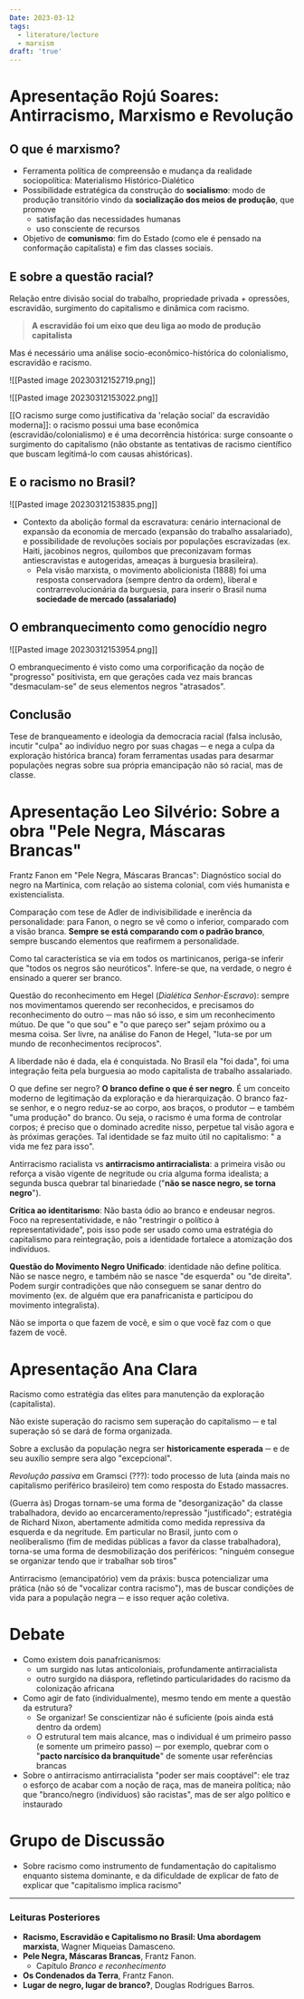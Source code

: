 ```yaml
---
Date: 2023-03-12
tags:
  - literature/lecture
  - marxism
draft: 'true'
---
```

# Apresentação Rojú Soares: Antirracismo, Marxismo e Revolução
## O que é marxismo?
- Ferramenta política de compreensão e mudança da realidade sociopolítica: Materialismo Histórico-Dialético
- Possibilidade estratégica da construção do **socialismo**: modo de produção transitório vindo da **socialização dos meios de produção**, que promove
	- satisfação das necessidades humanas
	- uso consciente de recursos
- Objetivo de **comunismo**: fim do Estado (como ele é pensado na conformação capitalista) e fim das classes sociais. 

## E sobre a questão racial?
Relação entre divisão social do trabalho, propriedade privada + opressões, escravidão, surgimento do capitalismo e dinâmica com racismo.

> **A escravidão foi um eixo que deu liga ao modo de produção capitalista**

Mas é necessário uma análise socio-econômico-histórica do colonialismo, escravidão e racismo.

![[Pasted image 20230312152719.png]]

![[Pasted image 20230312153022.png]]

[[O racismo surge como justificativa da 'relação social' da escravidão moderna]]: o racismo possui uma base econômica (escravidão/colonialismo) e é uma decorrência histórica: surge consoante o surgimento do capitalismo (não obstante as tentativas de racismo científico que buscam legitimá-lo com causas ahistóricas). 

## E o racismo no Brasil?
![[Pasted image 20230312153835.png]]

- Contexto da abolição formal da escravatura: cenário internacional de expansão da economia de mercado (expansão do trabalho assalariado), e possibilidade de revoluções sociais por populações escravizadas (ex. Haiti, jacobinos negros, quilombos que preconizavam formas antiescravistas e autogeridas, ameaças à burguesia brasileira).
	- Pela visão marxista, o movimento abolicionista (1888) foi uma resposta conservadora (sempre dentro da ordem), liberal e contrarrevolucionária da burguesia, para inserir o Brasil numa **sociedade de mercado (assalariado)**

## O embranquecimento como genocídio negro
![[Pasted image 20230312153954.png]]

O embranquecimento é visto como uma corporificação da noção de "progresso" positivista, em que gerações cada vez mais brancas "desmaculam-se" de seus elementos negros "atrasados". 

## Conclusão
Tese de branqueamento e ideologia da democracia racial (falsa inclusão, incutir "culpa" ao indivíduo negro por suas chagas ─ e nega a culpa da exploração histórica branca) foram ferramentas usadas para desarmar populações negras sobre sua própria emancipação não só racial, mas de classe.

# Apresentação Leo Silvério: Sobre a obra "Pele Negra, Máscaras Brancas"
Frantz Fanon em "Pele Negra, Máscaras Brancas": Diagnóstico social do negro na Martinica, com relação ao sistema colonial, com viés humanista e existencialista. 

Comparação com tese de Adler de indivisibilidade e inerência da personalidade: para Fanon, o negro se vê como o inferior, comparado com a visão branca. **Sempre se está comparando com o padrão branco**, sempre buscando elementos que reafirmem a personalidade. 

Como tal característica se via em todos os martinicanos, periga-se inferir que "todos os negros são neuróticos". Infere-se que, na verdade, o negro é ensinado a querer ser branco. 

Questão do reconhecimento em Hegel (*Dialética Senhor-Escravo*): sempre nos movimentamos querendo ser reconhecidos, e precisamos do reconhecimento do outro ─ mas não só isso, e sim um reconhecimento mútuo. De que "o que sou" e "o que pareço ser" sejam próximo ou a mesma coisa. Ser livre, na análise do Fanon de Hegel, "luta-se por um mundo de reconhecimentos recíprocos". 

A liberdade não é dada, ela é conquistada. No Brasil ela "foi dada", foi uma integração feita pela burguesia ao modo capitalista de trabalho assalariado. 

O que define ser negro? **O branco define o que é ser negro**. É um conceito moderno de legitimação da exploração e da hierarquização.  O branco faz-se senhor, e o negro reduz-se ao corpo, aos braços, o produtor ─ e também "uma produção" do branco. Ou seja, o racismo é uma forma de controlar corpos; é preciso que o dominado acredite nisso, perpetue tal visão agora e às próximas gerações. Tal identidade se faz muito útil no capitalismo: " a vida me fez para isso". 

Antirracismo racialista vs **antirracismo antirracialista**: a primeira visão ou reforça a visão vigente de negritude ou cria alguma forma idealista; a segunda busca quebrar tal binariedade ("**não se nasce negro, se torna negro**"). 

**Crítica ao identitarismo**: Não basta ódio ao branco e endeusar negros. Foco na representatividade, e não "restringir o político à representatividade", pois isso pode ser usado como uma estratégia do capitalismo para reintegração, pois a identidade fortalece a atomização dos indivíduos.

**Questão do Movimento Negro Unificado**: identidade não define política. Não se nasce negro, e também não se nasce "de esquerda" ou "de direita". Podem surgir contradições que não conseguem se sanar dentro do movimento (ex. de alguém que era panafricanista e participou do movimento integralista).

Não se importa o que fazem de você, e sim o que você faz com o que fazem de você. 

# Apresentação Ana Clara
Racismo como estratégia das elites para manutenção da exploração (capitalista). 

Não existe superação do racismo sem superação do capitalismo ─ e tal superação só se dará de forma organizada. 

Sobre a exclusão da população negra ser **historicamente esperada** ─ e de seu auxílio sempre sera algo "excepcional". 

*Revolução passiva* em Gramsci (???): todo processo de luta (ainda mais no capitalismo periférico brasileiro) tem como resposta do Estado massacres. 

(Guerra às) Drogas tornam-se uma forma de "desorganização" da classe trabalhadora, devido ao encarceramento/repressão "justificado"; estratégia de Richard Nixon, abertamente admitida como medida repressiva da esquerda e da negritude. Em particular no Brasil, junto com o neoliberalismo (fim de medidas públicas a favor da classe trabalhadora), torna-se uma forma de desmobilização dos periféricos: "ninguém consegue se organizar tendo que ir trabalhar sob tiros"

Antirracismo (emancipatório) vem da práxis: busca potencializar uma prática (não só de "vocalizar contra racismo"), mas de buscar condições de vida para a população negra ─ e isso requer ação coletiva. 

# Debate
- Como existem dois panafricanismos: 
	- um surgido nas lutas anticoloniais, profundamente antirracialista
	- outro surgido na diáspora, refletindo particularidades do racismo da colonização africana
- Como agir de fato (individualmente), mesmo tendo em mente a questão da estrutura?
	- Se organizar! Se conscientizar não é suficiente (pois ainda está dentro da ordem)
	- O estrutural tem mais alcance, mas o individual é um primeiro passo (e somente um primeiro passo) ─ por exemplo, quebrar com o "**pacto narcísico da branquitude**" de somente usar referências brancas 
- Sobre o antirracismo antirracialista "poder ser mais cooptável": ele traz o esforço de acabar com a noção de raça, mas de maneira política; não que "branco/negro (indivíduos) são racistas", mas de ser algo político e instaurado

# Grupo de Discussão
- Sobre racismo como instrumento de fundamentação do capitalismo enquanto sistema dominante, e da dificuldade de explicar de fato de explicar que "capitalismo implica racismo"

---
### Leituras Posteriores
- **Racismo, Escravidão e Capitalismo no Brasil: Uma abordagem marxista**, Wagner Miqueias Damasceno.
-  **Pele Negra, Máscaras Brancas**, Frantz Fanon.
	- Capítulo *Branco e reconhecimento*
- **Os Condenados da Terra**, Frantz Fanon.
- **Lugar de negro, lugar de branco?**, Douglas Rodrigues Barros.